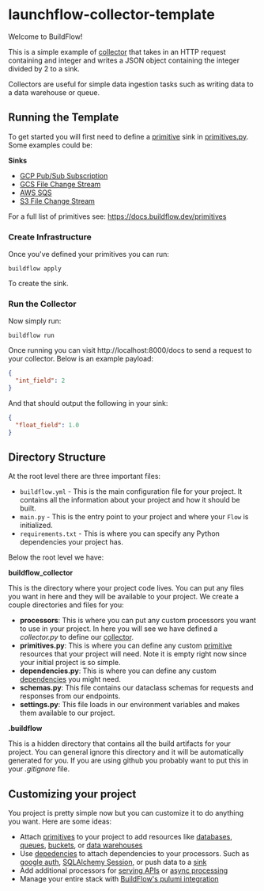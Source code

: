 # launchflow-collector-template

Welcome to BuildFlow!

This is a simple example of [collector](https://docs.buildflow.dev/programming-guide/collector) that takes in an HTTP request containing and integer and writes a JSON object containing the integer divided by 2 to a sink.

Collectors are useful for simple data ingestion tasks such as writing data to a data warehouse or queue.

## Running the Template

To get started you will first need to define a [primitive](https://docs.buildflow.dev/programming-guide/primitives) sink in [primitives.py](buildflow_collector/primitives.py). Some examples could be:

**Sinks**

- [GCP Pub/Sub Subscription](https://docs.buildflow.dev/primitives/gcp/pubsub#gcp-pub-sub-subscription)
- [GCS File Change Stream](https://docs.buildflow.dev/primitives/gcp/gcs_file_change_stream)
- [AWS SQS](https://docs.buildflow.dev/primitives/aws/sqs)
- [S3 File Change Stream](https://docs.buildflow.dev/primitives/gcp/gcs_file_change_stream)

For a full list of primitives see: https://docs.buildflow.dev/primitives

### Create Infrastructure

Once you've defined your primitives you can run:

```
buildflow apply
```

To create the sink.

### Run the Collector

Now simply run:

```
buildflow run
```

Once running you can visit http://localhost:8000/docs to send a request to your collector. Below is an example payload:

```json
{
  "int_field": 2
}
```

And that should output the following in your sink:

```json
{
  "float_field": 1.0
}
```

## Directory Structure

At the root level there are three important files:

- `buildflow.yml` - This is the main configuration file for your project. It contains all the information about your project and how it should be built.
- `main.py` - This is the entry point to your project and where your `Flow` is initialized.
- `requirements.txt` - This is where you can specify any Python dependencies your project has.

Below the root level we have:

**buildflow_collector**

This is the directory where your project code lives. You can put any files you want in here and they will be available to your project. We create a couple directories and files for you:

- **processors**: This is where you can put any custom processors you want to use in your project. In here you will see we have defined a _collector.py_ to define our [collector](https://docs.buildflow.dev/programming-guide/collectors).
- **primitives.py**: This is where you can define any custom [primitive](https://docs.buildflow.dev/primitives) resources that your project will need. Note it is empty right now since your initial project is so simple.
- **dependencies.py**: This is where you can define any custom [dependencies](https://docs.buildflow.dev/programming-guide/dependencies) you might need.
- **schemas.py**: This file contains our dataclass schemas for requests and responses from our endpoints.
- **settings.py**: This file loads in our environment variables and makes them available to our project.

**.buildflow**

This is a hidden directory that contains all the build artifacts for your project. You can general ignore this directory and it will be automatically generated for you. If you are using github you probably want to put this in your _.gitignore_ file.

## Customizing your project

You project is pretty simple now but you can customize it to do anything you want. Here are some ideas:

- Attach [primitives](https://docs.buildflow.dev/programming-guide/primitives) to your project to add resources like [databases](https://docs.buildflow.dev/primitives/gcp/cloud_sql), [queues](https://docs.buildflow.dev/primitives/aws/sqs), [buckets](https://docs.buildflow.dev/primitives/aws/s3), or [data warehouses](https://docs.buildflow.dev/primitives/gcp/bigquery)
- Use [depedencies](https://docs.buildflow.dev/programming-guide/dependencies) to attach dependencies to your processors. Such as [google auth](https://docs.buildflow.dev/dependencies/auth#authenticated-google-user), [SQLAlchemy Session](https://docs.buildflow.dev/dependencies/sqlalchemy), or push data to a [sink](https://docs.buildflow.dev/dependencies/sink)
- Add additional processors for [serving APIs](https://docs.buildflow.dev/programming-guide/endpoints) or [async processing](https://docs.buildflow.dev/programming-guide/consumers)
- Manage your entire stack with [BuildFlow's pulumi integration](https://docs.buildflow.dev/programming-guide/buildflow-yaml#pulumi-configure)

